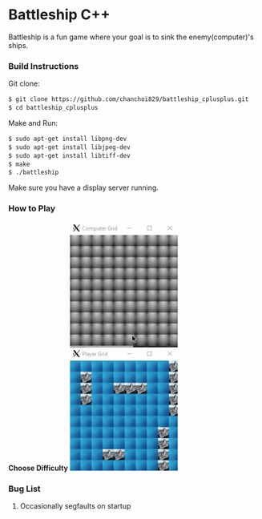 # Battleship C++

Battleship is a fun game where your goal is to sink the enemy(computer)'s ships.

### Build Instructions
Git clone:
```bash
$ git clone https://github.com/chanchoi829/battleship_cplusplus.git
$ cd battleship_cplusplus
```

Make and Run:
```bash
$ sudo apt-get install libpng-dev
$ sudo apt-get install libjpeg-dev
$ sudo apt-get install libtiff-dev
$ make
$ ./battleship
```

Make sure you have a display server running.

### How to Play

**Choose Difficulty**
![Alt Text](demo.gif)

### Bug List
1. Occasionally segfaults on startup